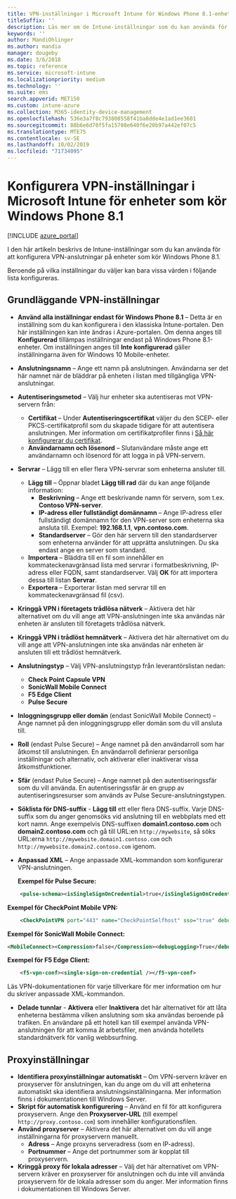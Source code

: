 ```yaml
---
title: VPN-inställningar i Microsoft Intune för Windows Phone 8.1-enheter
titleSuffix: ''
description: Läs mer om de Intune-inställningar som du kan använda för att konfigurera VPN-anslutningar på enheter som kör Windows Phone 8.1.
keywords: ''
author: MandiOhlinger
ms.author: mandia
manager: dougeby
ms.date: 3/6/2018
ms.topic: reference
ms.service: microsoft-intune
ms.localizationpriority: medium
ms.technology: ''
ms.suite: ems
search.appverid: MET150
ms.custom: intune-azure
ms.collection: M365-identity-device-management
ms.openlocfilehash: 536e3a7f8c793808558f41ba8dde4e1ad1ee3601
ms.sourcegitcommit: 88b6e6d70f5fa15708e640f6e20b97a442ef07c5
ms.translationtype: MTE75
ms.contentlocale: sv-SE
ms.lasthandoff: 10/02/2019
ms.locfileid: "71734095"
---
```

# <a name="configure-vpn-settings-in-microsoft-intune-for-devices-running-windows-phone-81"></a>Konfigurera VPN-inställningar i Microsoft Intune för enheter som kör Windows Phone 8.1

[!INCLUDE [azure_portal](../includes/azure_portal.md)]

I den här artikeln beskrivs de Intune-inställningar som du kan använda för att konfigurera VPN-anslutningar på enheter som kör Windows Phone 8.1.


Beroende på vilka inställningar du väljer kan bara vissa värden i följande lista konfigureras.

## <a name="base-vpn-settings"></a>Grundläggande VPN-inställningar

- **Använd alla inställningar endast för Windows Phone 8.1** – Detta är en inställning som du kan konfigurera i den klassiska Intune-portalen. Den här inställningen kan inte ändras i Azure-portalen. Om denna anges till **Konfigurerad** tillämpas inställningar endast på Windows Phone 8.1-enheter. Om inställningen anges till **Inte konfigurerad** gäller inställningarna även för Windows 10 Mobile-enheter.
- **Anslutningsnamn** – Ange ett namn på anslutningen. Användarna ser det här namnet när de bläddrar på enheten i listan med tillgängliga VPN-anslutningar.
- **Autentiseringsmetod** – Välj hur enheter ska autentiseras mot VPN-servern från:
  - **Certifikat** – Under **Autentiseringscertifikat** väljer du den SCEP- eller PKCS-certifikatprofil som du skapade tidigare för att autentisera anslutningen. Mer information om certifikatprofiler finns i [Så här konfigurerar du certifikat](../protect/certificates-configure.md).
  - **Användarnamn och lösenord** – Slutanvändare måste ange ett användarnamn och lösenord för att logga in på VPN-servern.
- **Servrar** – Lägg till en eller flera VPN-servrar som enheterna ansluter till.
  - **Lägg till** – Öppnar bladet **Lägg till rad** där du kan ange följande information:
    - **Beskrivning** – Ange ett beskrivande namn för servern, som t.ex. **Contoso VPN-server**.
    - **IP-adress eller fullständigt domännamn** – Ange IP-adress eller fullständigt domännamn för den VPN-server som enheterna ska ansluta till. Exempel: **192.168.1.1**, **vpn.contoso.com**.
    - **Standardserver** – Gör den här servern till den standardserver som enheterna använder för att upprätta anslutningen. Du ska endast ange en server som standard.
  - **Importera** – Bläddra till en fil som innehåller en kommateckenavgränsad lista med servrar i formatbeskrivning, IP-adress eller FQDN, samt standardserver. Välj **OK** för att importera dessa till listan **Servrar**.
  - **Exportera** – Exporterar listan med servrar till en kommateckenavgränsad fil (csv).

- **Kringgå VPN i företagets trådlösa nätverk** – Aktivera det här alternativet om du vill ange att VPN-anslutningen inte ska användas när enheten är ansluten till företagets trådlösa nätverk.
- **Kringgå VPN i trådlöst hemnätverk** – Aktivera det här alternativet om du vill ange att VPN-anslutningen inte ska användas när enheten är ansluten till ett trådlöst hemnätverk.

- **Anslutningstyp** – Välj VPN-anslutningstyp från leverantörslistan nedan:
  - **Check Point Capsule VPN**
  - **SonicWall Mobile Connect**
  - **F5 Edge Client**
  - **Pulse Secure**

- **Inloggningsgrupp eller domän** (endast SonicWall Mobile Connect) – Ange namnet på den inloggningsgrupp eller domän som du vill ansluta till.
- **Roll** (endast Pulse Secure) – Ange namnet på den användarroll som har åtkomst till anslutningen. En användarroll definierar personliga inställningar och alternativ, och aktiverar eller inaktiverar vissa åtkomstfunktioner.
- **Sfär** (endast Pulse Secure) – Ange namnet på den autentiseringssfär som du vill använda. En autentiseringssfär är en grupp av autentiseringsresurser som används av Pulse Secure-anslutningstypen.

- **Söklista för DNS-suffix** - **Lägg till** ett eller flera DNS-suffix. Varje DNS-suffix som du anger genomsöks vid anslutning till en webbplats med ett kort namn. Ange exempelvis DNS-suffixen **domain1.contoso.com** och **domain2.contoso.com** och gå till URL:en `http://mywebsite`, så söks URL:erna `http://mywebsite.domain1.contoso.com` och `http://mywebsite.domain2.contoso.com` igenom.

- **Anpassad XML** – Ange anpassade XML-kommandon som konfigurerar VPN-anslutningen.

    **Exempel för Pulse Secure:**

```xml
    <pulse-schema><isSingleSignOnCredential>true</isSingleSignOnCredential></pulse-schema>
```

**Exempel för CheckPoint Mobile VPN:**

```xml
    <CheckPointVPN port="443" name="CheckPointSelfhost" sso="true" debug="3" />
```

**Exempel för SonicWall Mobile Connect:**

```xml
<MobileConnect><Compression>false</Compression><debugLogging>True</debugLogging><packetCapture>False</packetCapture></MobileConnect>
```

**Exempel för F5 Edge Client:**

```xml
    <f5-vpn-conf><single-sign-on-credential /></f5-vpn-conf>
```

Läs VPN-dokumentationen för varje tillverkare för mer information om hur du skriver anpassade XML-kommandon.

- **Delade tunnlar** - **Aktivera** eller **Inaktivera** det här alternativet för att låta enheterna bestämma vilken anslutning som ska användas beroende på trafiken. En användare på ett hotell kan till exempel använda VPN-anslutningen för att komma åt arbetsfiler, men använda hotellets standardnätverk för vanlig webbsurfning.




## <a name="proxy-settings"></a>Proxyinställningar

- **Identifiera proxyinställningar automatiskt** – Om VPN-servern kräver en proxyserver för anslutningen, kan du ange om du vill att enheterna automatiskt ska identifiera anslutningsinställningarna. Mer information finns i dokumentationen till Windows Server.
- **Skript för automatisk konfigurering** – Använd en fil för att konfigurera proxyservern. Ange den **Proxyserver-URL** (till exempel `http://proxy.contoso.com`) som innehåller konfigurationsfilen.
- **Använd proxyserver** – Aktivera det här alternativet om du vill ange inställningarna för proxyservern manuellt.
  - **Adress** – Ange proxyns serveradress (som en IP-adress).
  - **Portnummer** – Ange det portnummer som är kopplat till proxyservern.
- **Kringgå proxy för lokala adresser** – Välj det här alternativet om VPN-servern kräver en proxyserver för anslutningen och du inte vill använda proxyservern för de lokala adresser som du anger. Mer information finns i dokumentationen till Windows Server.
